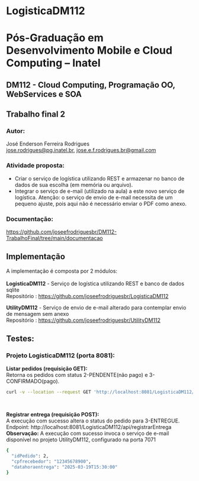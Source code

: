 # LogisticaDM112

# Pós-Graduação em Desenvolvimento Mobile e Cloud Computing – Inatel
## DM112 - Cloud Computing, Programação OO, WebServices e SOA

## Trabalho final 2

### Autor: 
José Enderson Ferreira Rodrigues   
jose.rodrigues@pg.inatel.br, jose.e.f.rodrigues.br@gmail.com

### Atividade proposta: 

* Criar o serviço de logística utilizando REST e armazenar no banco de dados de sua
escolha (em memória ou arquivo).
* Integrar o serviço de e-mail (utilizado na aula) a este novo serviço de logística.
Atenção: o serviço de envio de e-mail necessita de um pequeno ajuste, pois aqui
não é necessário enviar o PDF como anexo.

### Documentação: 
https://github.com/joseefrodriguesbr/DM112-TrabalhoFinal/tree/main/documentacao



## Implementação

A implementação é composta por 2 módulos:<br/><br/>
<strong>LogisticaDM112</strong> - Serviço de logística utilizando REST e banco de dados sqlite<br/> 
Repositório : https://github.com/joseefrodriguesbr/LogisticaDM112

<strong>UtilityDM112</strong> - Serviço de envio de e-mail alterado para contemplar envio de mensagem sem anexo<br/> 
Repositório : https://github.com/joseefrodriguesbr/UtilityDM112

## Testes:

### Projeto LogisticaDM112 (porta 8081):

<strong>Listar pedidos (requisição GET):</strong><br/>
Retorna os pedidos com status 2-PENDENTE(não pago) e 3-CONFIRMADO(pago). <br/>

```sh
curl -v --location --request GET 'http://localhost:8081/LogisticaDM112/api/pedidos'
```
<br/>

<strong>Registrar entrega (requisição POST):</strong><br/>
A execução com sucesso altera o status do pedido para 3-ENTREGUE.<br/>
Endpoint: http://localhost:8081/LogisticaDM112/api/registrarEntrega<br/>
<strong>Observação:</strong> A execução com sucesso invoca o serviço de e-mail disponível no projeto UtilityDM112, configurado na porta 7071 <br/>



```sh
{
  "idPedido": 2,
  "cpfrecebedor": "12345678900",
  "datahoraentrega": "2025-03-19T15:30:00"
}
```

